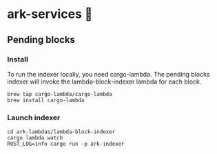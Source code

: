 # ark-services 💠

## Pending blocks

### Install

To run the indexer locally, you need cargo-lambda. The pending blocks indexer will invoke the lambda-block-indexer lambda for each block.

```
brew tap cargo-lambda/cargo-lambda
brew install cargo-lambda
```

### Launch indexer

```
cd ark-lambdas/lambda-block-indexer
cargo lambda watch
RUST_LOG=info cargo run -p ark-indexer
```
